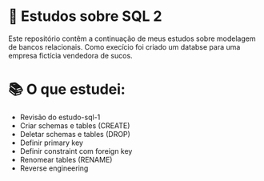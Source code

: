 # 📌 Estudos sobre SQL 2
Este repositório contêm a continuação de meus estudos sobre modelagem de bancos relacionais.
Como execício foi criado um databse para uma empresa fictícia vendedora de sucos.

# 📚 O que estudei:

- Revisão do estudo-sql-1
- Criar schemas e tables (CREATE)
- Deletar schemas e tables (DROP)
- Definir primary key
- Definir constraint com foreign key
- Renomear tables (RENAME)
- Reverse engineering

